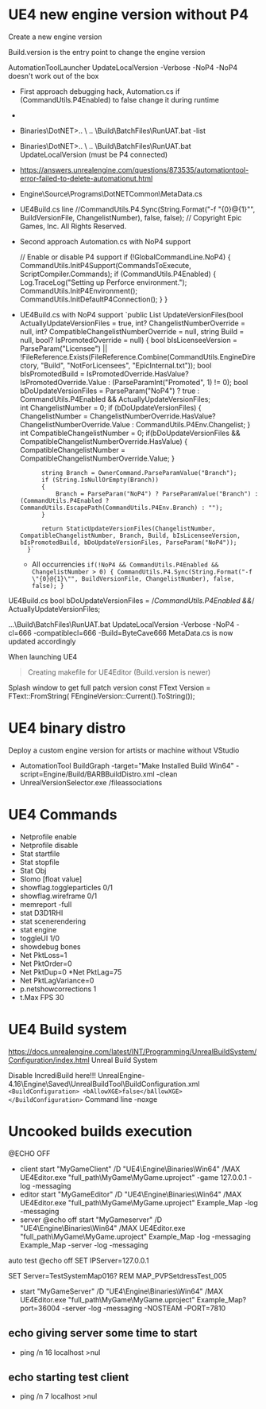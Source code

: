 # UE4 new engine version without P4
Create a new engine version

Build.version is the entry point to change the engine version

AutomationToolLauncher UpdateLocalVersion -Verbose -NoP4
-NoP4 doesn't work out of the box

* First approach debugging hack, Automation.cs if (CommandUtils.P4Enabled) to false change it during runtime
* 
* Binaries\DotNET>.. \ .. \Build\BatchFiles\RunUAT.bat -list 
* Binaries\DotNET>.. \ .. \Build\BatchFiles\RunUAT.bat UpdateLocalVersion (must be P4 connected)
* https://answers.unrealengine.com/questions/873535/automationtool-error-failed-to-delete-automationut.html
* Engine\Source\Programs\DotNETCommon\MetaData.cs
* UE4Build.cs line //CommandUtils.P4.Sync(String.Format("-f \"{0}@{1}\"", BuildVersionFile, ChangelistNumber), false, false);
// Copyright Epic Games, Inc. All Rights Reserved.


* Second approach Automation.cs with NoP4 support

	// Enable or disable P4 support
			if (!GlobalCommandLine.NoP4)
			{
				CommandUtils.InitP4Support(CommandsToExecute, ScriptCompiler.Commands);
				if (CommandUtils.P4Enabled)
				{
					Log.TraceLog("Setting up Perforce environment.");
					CommandUtils.InitP4Environment();
					CommandUtils.InitDefaultP4Connection();
				}
			}
			
* UE4Build.cs with NoP4 support
`public List<FileReference> UpdateVersionFiles(bool ActuallyUpdateVersionFiles = true, int? ChangelistNumberOverride = null, int? CompatibleChangelistNumberOverride = null, string Build = null, bool? IsPromotedOverride = null)
		{
			bool bIsLicenseeVersion = ParseParam("Licensee") || !FileReference.Exists(FileReference.Combine(CommandUtils.EngineDirectory, "Build", "NotForLicensees", "EpicInternal.txt"));
			bool bIsPromotedBuild = IsPromotedOverride.HasValue? IsPromotedOverride.Value : (ParseParamInt("Promoted", 1) != 0);
			bool bDoUpdateVersionFiles = ParseParam("NoP4") ? true : CommandUtils.P4Enabled && ActuallyUpdateVersionFiles;		
			int ChangelistNumber = 0;
			if (bDoUpdateVersionFiles)
			{
				ChangelistNumber = ChangelistNumberOverride.HasValue? ChangelistNumberOverride.Value : CommandUtils.P4Env.Changelist;
			}
			int CompatibleChangelistNumber = 0;
			if(bDoUpdateVersionFiles && CompatibleChangelistNumberOverride.HasValue)
			{
				CompatibleChangelistNumber = CompatibleChangelistNumberOverride.Value;
			}

			string Branch = OwnerCommand.ParseParamValue("Branch");
			if (String.IsNullOrEmpty(Branch))
			{
				Branch = ParseParam("NoP4") ? ParseParamValue("Branch") : (CommandUtils.P4Enabled ? CommandUtils.EscapePath(CommandUtils.P4Env.Branch) : "");
			}

			return StaticUpdateVersionFiles(ChangelistNumber, CompatibleChangelistNumber, Branch, Build, bIsLicenseeVersion, bIsPromotedBuild, bDoUpdateVersionFiles, ParseParam("NoP4"));
		}`
	
		
	* All occurrencies
			`if(!NoP4 && CommandUtils.P4Enabled && ChangelistNumber > 0)
						{
							CommandUtils.P4.Sync(String.Format("-f \"{0}@{1}\"", BuildVersionFile, ChangelistNumber), false, false);
						}`

UE4Build.cs
bool bDoUpdateVersionFiles = /*CommandUtils.P4Enabled &&*/ ActuallyUpdateVersionFiles;		


.\..\Build\BatchFiles\RunUAT.bat UpdateLocalVersion -Verbose -NoP4 -cl=666 -compatiblecl=666 -Build=ByteCave666
MetaData.cs is now updated accordingly

When launching UE4

>Creating makefile for UE4Editor (Build.version is newer)

Splash window 
to get full patch version
const FText Version = FText::FromString( FEngineVersion::Current().ToString()); 

# UE4 binary distro
Deploy a custom engine version for artists or machine without VStudio
* AutomationTool BuildGraph -target="Make Installed Build Win64" -script=Engine/Build/BARBBuildDistro.xml -clean
* UnrealVersionSelector.exe /fileassociations

# UE4 Commands
* Netprofile enable
* Netprofile disable
* Stat startfile
* Stat stopfile
* Stat Obj
* Slomo [float value]
* showflag.toggleparticles 0/1
* showflag.wireframe 0/1
* memreport -full
* stat D3D1RHI
* stat scenerendering
* stat engine
* toggleUI 1/0
* showdebug bones
* Net PktLoss=1
* Net PktOrder=0
* Net PktDup=0
*Net PktLag=75
* Net PktLagVariance=0
* p.netshowcorrections 1
* t.Max FPS 30

# UE4 Build system
https://docs.unrealengine.com/latest/INT/Programming/UnrealBuildSystem/Configuration/index.html Unreal Build System


Disable IncrediBuild here!!!
UnrealEngine-4.16\Engine\Saved\UnrealBuildTool\BuildConfiguration.xml
     ```<BuildConfiguration>
         <bAllowXGE>false</bAllowXGE>
     </BuildConfiguration>```
Command line -noxge


# Uncooked builds execution
@ECHO OFF
* client
start "MyGameClient" /D "UE4\Engine\Binaries\Win64" /MAX UE4Editor.exe  "full_path\MyGame\MyGame.uproject" -game 127.0.0.1 -log -messaging
* editor
start "MyGameEditor" /D "UE4\Engine\Binaries\Win64" /MAX UE4Editor.exe  "full_path\MyGame\MyGame.uproject" Example_Map -log -messaging
* server
@echo off
start "MyGameserver" /D "UE4\Engine\Binaries\Win64" /MAX UE4Editor.exe  "full_path\MyGame\MyGame.uproject" Example_Map -log -messaging Example_Map -server -log -messaging

auto test
@echo off
SET IPServer=127.0.0.1

SET Server=TestSystemMap016?
REM MAP_PVPSetdressTest_005

* start "MyGameServer" /D "UE4\Engine\Binaries\Win64" /MAX UE4Editor.exe  "full_path\MyGame\MyGame.uproject" Example_Map?port=36004 -server -log -messaging -NOSTEAM -PORT=7810

## echo giving server some time to start

* ping /n 16 localhost >nul

## echo starting test client

* ping /n 7 localhost >nul


